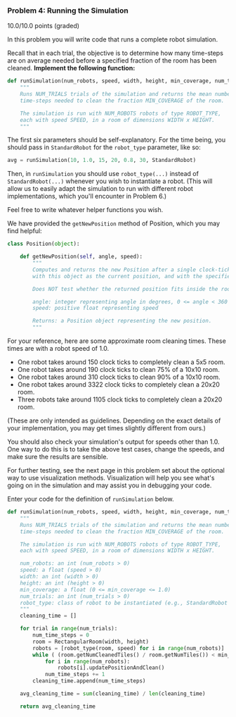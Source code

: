 ### Problem 4: Running the Simulation 
10.0/10.0 points (graded)

In this problem you will write code that runs a complete robot simulation.

Recall that in each trial, the objective is to determine how many time-steps are on average needed before a specified fraction of the room has been cleaned. **Implement the following function:**

```python
def runSimulation(num_robots, speed, width, height, min_coverage, num_trials, robot_type):
    """
    Runs NUM_TRIALS trials of the simulation and returns the mean number of
    time-steps needed to clean the fraction MIN_COVERAGE of the room.

    The simulation is run with NUM_ROBOTS robots of type ROBOT_TYPE,
    each with speed SPEED, in a room of dimensions WIDTH x HEIGHT.
    """
```

The first six parameters should be self-explanatory. For the time being, you should pass in `StandardRobot` for the `robot_type` parameter, like so:

```python
avg = runSimulation(10, 1.0, 15, 20, 0.8, 30, StandardRobot)
```

Then, in `runSimulation` you should use `robot_type(...)` instead of `StandardRobot(...)` whenever you wish to instantiate a robot. (This will allow us to easily adapt the simulation to run with different robot implementations, which you'll encounter in Problem 6.)

Feel free to write whatever helper functions you wish.

We have provided the `getNewPosition` method of Position, which you may find helpful:

```python
class Position(object):

    def getNewPosition(self, angle, speed):
        """
        Computes and returns the new Position after a single clock-tick has passed,
        with this object as the current position, and with the specified angle and speed.

        Does NOT test whether the returned position fits inside the room.

        angle: integer representing angle in degrees, 0 <= angle < 360
        speed: positive float representing speed

        Returns: a Position object representing the new position.
        """
```   

For your reference, here are some approximate room cleaning times. These times are with a robot speed of 1.0.
* One robot takes around 150 clock ticks to completely clean a 5x5 room.
* One robot takes around 190 clock ticks to clean 75% of a 10x10 room.
* One robot takes around 310 clock ticks to clean 90% of a 10x10 room.
* One robot takes around 3322 clock ticks to completely clean a 20x20 room.
* Three robots take around 1105 clock ticks to completely clean a 20x20 room.

(These are only intended as guidelines. Depending on the exact details of your implementation, you may get times slightly different from ours.)

You should also check your simulation's output for speeds other than 1.0. One way to do this is to take the above test cases, change the speeds, and make sure the results are sensible.

For further testing, see the next page in this problem set about the optional way to use visualization methods. Visualization will help you see what's going on in the simulation and may assist you in debugging your code.

Enter your code for the definition of `runSimulation` below.

```python
def runSimulation(num_robots, speed, width, height, min_coverage, num_trials, robot_type):
    """
    Runs NUM_TRIALS trials of the simulation and returns the mean number of
    time-steps needed to clean the fraction MIN_COVERAGE of the room.

    The simulation is run with NUM_ROBOTS robots of type ROBOT_TYPE,
    each with speed SPEED, in a room of dimensions WIDTH x HEIGHT.

    num_robots: an int (num_robots > 0)
    speed: a float (speed > 0)
    width: an int (width > 0)
    height: an int (height > 0)
    min_coverage: a float (0 <= min_coverage <= 1.0)
    num_trials: an int (num_trials > 0)
    robot_type: class of robot to be instantiated (e.g., StandardRobot or RandomWalkRobot)
    """
    cleaning_time = []

    for trial in range(num_trials):
        num_time_steps = 0
        room = RectangularRoom(width, height)
        robots = [robot_type(room, speed) for i in range(num_robots)]
        while ( (room.getNumCleanedTiles() / room.getNumTiles()) < min_coverage ):
            for i in range(num_robots):
                robots[i].updatePositionAndClean()
            num_time_steps += 1
        cleaning_time.append(num_time_steps)

    avg_cleaning_time = sum(cleaning_time) / len(cleaning_time)

    return avg_cleaning_time
```
